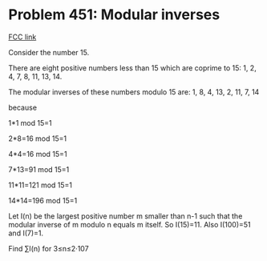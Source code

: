 # Problem 451: Modular inverses

[FCC link](https://www.freecodecamp.org/learn/coding-interview-prep/project-euler/problem-451-modular-inverses)

Consider the number 15.

There are eight positive numbers less than 15 which are coprime to 15: 1, 2, 4,
7, 8, 11, 13, 14.

The modular inverses of these numbers modulo 15 are: 1, 8, 4, 13, 2, 11, 7, 14

because

1\*1 mod 15=1

2\*8=16 mod 15=1

4\*4=16 mod 15=1

7\*13=91 mod 15=1

11\*11=121 mod 15=1

14\*14=196 mod 15=1

Let I(n) be the largest positive number m smaller than n-1 such that the modular
inverse of m modulo n equals m itself. So I(15)=11. Also I(100)=51 and I(7)=1.

Find ∑I(n) for 3≤n≤2·107
